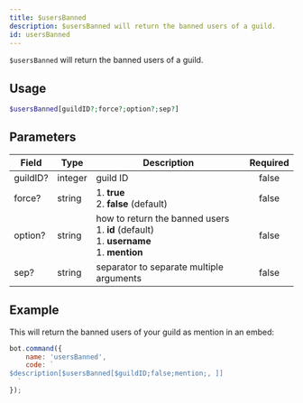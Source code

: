 ```yaml
---
title: $usersBanned
description: $usersBanned will return the banned users of a guild.
id: usersBanned
---
```


`$usersBanned` will return the banned users of a guild.

## Usage

```php
$usersBanned[guildID?;force?;option?;sep?]
```

## Parameters

| Field    | Type    | Description                                                                                            | Required |
|----------|---------|--------------------------------------------------------------------------------------------------------|:--------:|
| guildID? | integer | guild ID                                                                                               |  false   |
| force?   | string  | 1. **true** <br /> 2. **false** (default)                                                              |  false   |
| option?  | string  | how to return the banned users <br /> 1. **id** (default) <br /> 1. **username** <br /> 1. **mention** |  false   |
| sep?     | string  | separator to separate multiple arguments                                                               |  false   |

## Example

This will return the banned users of your guild as mention in an embed:

```javascript
bot.command({
    name: 'usersBanned',
    code: `
$description[$usersBanned[$guildID;false;mention;, ]]
  `
});
```
